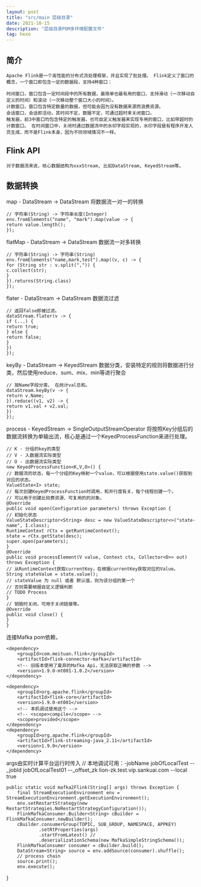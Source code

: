 ```yaml
---
layout: post
title: "src/main 层级目录"
date: 2021-10-15
description: "层级目录POM多环境配置文件"
tag: hexo
---   
```

## 简介
    Apache Flink是一个高性能的分布式流处理框架，并且实现了批处理。 Flink定义了窗口的概念，一个窗口即包含一定的数据段，支持4种窗口：

    时间窗口，窗口包含一定时间段中的所有数据，最简单也最有用的窗口，支持滑动（一次移动自定义的时间）和滚动（一次移动整个窗口大小的时间）。
    计数窗口，窗口包含特定数量的数据，但可能会因为没有数据来源而浪费资源。
    会话窗口，会话即活动，其时间不定，数据不定，可通过超时来关闭窗口。
    触发器，前3中窗口均包含特定的触发器，也可自定义触发器来实现专用的窗口，比如带超时的计数窗口。 在时间窗口中，关闭时通过数据流中的水印字段实现的，水印字段是有程序开发人员生成，而不是Flink本身，因为不同领域情况不一样。
## Flink API

    对于数据流来说，核心数据结构为xxxStream, 比如DataStream, KeyedStream等。

## 数据转换

map - DataStream -> DataStream 将数据流一对一的转换
    
    // 字符串(String) -> 字符串长度(Integer)
    env.fromElements("name", "mark").map(value -> {
    return value.length();
    });
flatMap - DataStream -> DataStream 数据流一对多转换
    
    // 字符串(String) -> 字符串(String)
    env.fromElements("name,mark,test").map((v, c) -> {
    for (String str : v.split(",")) {
    c.collect(str);
    }
    }).returns(String.class)
    });
flater - DataStream -> DataStream 数据流过滤
    
    // 返回false即被过滤。
    dataStream.flater(v -> {
    if (...) {
    return true;
    } else {
    return false;
    }
    })
    });
keyBy - DataStream -> KeyedStream 数据分类，安装特定的规则将数据进行分类，然后使用reduce、sum、mix、min等进行聚合
    
    // 按Name字段分类， 在统计val总和。
    dataStream.keyBy(v -> {
    return v.Name;
    }).reduce((v1, v2) -> {
    return v1.val + v2.val;
    })
    });
process - KeyedStream -> SingleOutputStreamOperator 将按照Key分组后的数据流转换为单输出流，核心是通过一个KeyedProcessFunction来进行处理。
    
    // K - 分组的key的类型
    // V - 入数据流实际类型
    // O - 出数据流实际类型
    new KeyedProcessFunction<K,V,O>() {
    // 数据流的状态，每一个分组的Key映射一个value，可以根据使用state.value()获取到对应的状态。
    ValueState<I> state;
    // 每次创建KeyedProcessFunction时调用，和并行度有关，每个线程创建一个。
    // 可以用于创建比较费资源、可复用的的对象。
    @Override
    public void open(Configuration parameters) throws Exception {
    // 初始化状态
    ValueStateDescriptor<String> desc = new ValueStateDescriptor<>("state-name", I.class);
    RuntimeContext rCtx = getRuntimeContext();
    state = rCtx.getState(desc);
    super.open(parameters);
    }
    @Override
    public void processElement(V value, Context ctx, Collector<O>> out) throws Exception {
    // 从RuntimeContext获取currentKey，在根据currentKey获取对应的Value。
    String stateValue = state.value();
    // stateValue 为 null 或者 默认值，则为该分组的第一个
    // 否则需要根据自定义逻辑判断
    // TODO Process
    }
    // 销毁时关闭，可用于关闭链接等。
    @Override
    public void close() {
    }
    }
连接Mafka
    pom依赖，
    
    <dependency>
        <groupId>com.meituan.flink</groupId>
        <artifactId>flink-connector-mafka</artifactId>
        <!-- 旧版本使用了废弃的Mafka Api，无法获取正确的参数 -->
        <version>1.9.0-mt001-1.0.2</version>
    </dependency>
    
    <dependency>
        <groupId>org.apache.flink</groupId>
        <artifactId>flink-core</artifactId>
        <version>1.9.0-mt001</version>
        <!-- 本机调试使用这个 -->
        <!-- <scope>compile</scope> -->
        <scope>provided</scope>
    </dependency>
    <dependency>
        <groupId>org.apache.flink</groupId>
        <artifactId>flink-streaming-java_2.11</artifactId>
        <version>1.9.0</version>
    </dependency>
args由实时计算平台运行时传入
// 本地调试可用：-jobName jobOfLocalTest --_jobId jobOfLocalTest01 --_offset_zk lion-zk.test.vip.sankuai.com --local true

    public static void mafka2Flink(String[] args) throws Exception {
        final StreamExecutionEnvironment env = StreamExecutionEnvironment.getExecutionEnvironment();
        env.setRestartStrategy(new RestartStrategies.NoRestartStrategyConfiguration());
        FlinkMafkaConsumer.Builder<String> cBuilder = FlinkMafkaConsumer.newBuilder();
        cBuilder.consumerGroup(TOPIC, SUB_GROUP, NAMESPACE, APPKEY)
                .setRtProperties(args)
                .startFromLatest() // 
                .deserializationSchema(new MafkaSimpleStringSchema());
        FlinkMafkaConsumer consumer = cBuilder.build();
        DataStream<String> source = env.addSource(consumer).shuffle();
        // process chain
        source.print();
        env.execute();
}